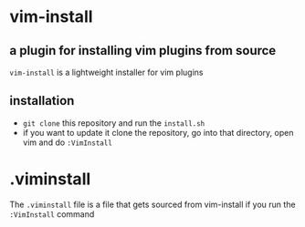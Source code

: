 # vim-install
## a plugin for installing vim plugins from source
`vim-install` is a lightweight installer for vim plugins
## installation
- `git clone` this repository and run the `install.sh`
- if you want to update it clone the repository, go into that directory, open vim and do `:VimInstall`
# .viminstall
The `.viminstall` file is a file that gets sourced from vim-install if you run the `:VimInstall` command
